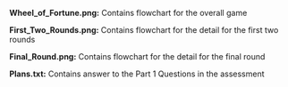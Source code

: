 **Wheel_of_Fortune.png:** Contains flowchart for the overall game

**First_Two_Rounds.png:** Contains flowchart for the detail for the first two rounds

**Final_Round.png:** Contains flowchart for the detail for the final round

**Plans.txt:** Contains answer to the Part 1 Questions in the assessment
